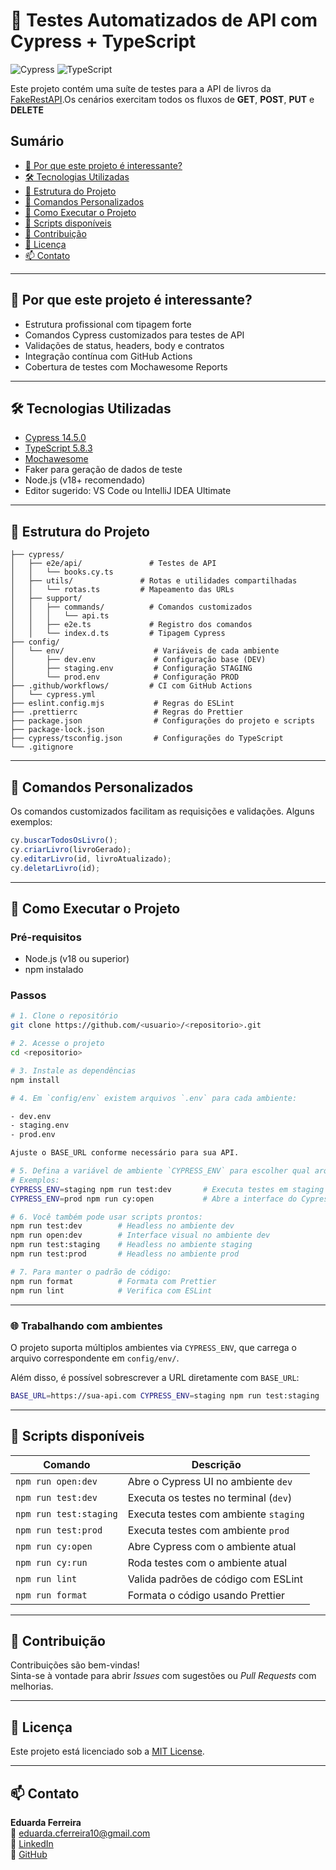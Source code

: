 # 🚀 Testes Automatizados de API com Cypress + TypeScript

![Cypress](https://img.shields.io/badge/Cypress-14.5.0-brightgreen?style=flat-square)
![TypeScript](https://img.shields.io/badge/TypeScript-5.8-blue?style=flat-square)

Este projeto contém uma suíte de testes para a API de livros
da [FakeRestAPI](https://fakerestapi.azurewebsites.net).Os cenários exercitam todos os fluxos de **GET**, **POST**, **PUT** e **DELETE**

## Sumário

- [📌 Por que este projeto é interessante?](#-por-que-este-projeto-é-interessante)
- [🛠️ Tecnologias Utilizadas](#-tecnologias-utilizadas)
- [📂 Estrutura do Projeto](#-estrutura-do-projeto)
- [🧩 Comandos Personalizados](#-comandos-personalizados)
- [🎯 Como Executar o Projeto](#-como-executar-o-projeto)
- [📜 Scripts disponíveis](#-scripts-disponíveis)
- [🤝 Contribuição](#-contribuição)
- [📄 Licença](#-licença)
- [📫 Contato](#-contato)

---

## 📌 Por que este projeto é interessante?

- Estrutura profissional com tipagem forte
- Comandos Cypress customizados para testes de API
- Validações de status, headers, body e contratos
- Integração contínua com GitHub Actions
- Cobertura de testes com Mochawesome Reports

---

## 🛠️ Tecnologias Utilizadas

- [Cypress 14.5.0](https://www.cypress.io/)
- [TypeScript 5.8.3](https://www.typescriptlang.org/)
- [Mochawesome](https://github.com/adamgruber/mochawesome)
- Faker para geração de dados de teste
- Node.js (v18+ recomendado)
- Editor sugerido: VS Code ou IntelliJ IDEA Ultimate

---

## 📂 Estrutura do Projeto
```plaintext
├── cypress/
│   ├── e2e/api/               # Testes de API
│   │   └── books.cy.ts
│   ├── utils/               # Rotas e utilidades compartilhadas
│   │   └── rotas.ts         # Mapeamento das URLs
│   ├── support/
│   │   ├── commands/          # Comandos customizados
│   │   │   └── api.ts
│   │   ├── e2e.ts             # Registro dos comandos
│   │   └── index.d.ts         # Tipagem Cypress
├── config/
│   └── env/                    # Variáveis de cada ambiente
│       ├── dev.env             # Configuração base (DEV)
│       ├── staging.env         # Configuração STAGING
│       └── prod.env            # Configuração PROD
├── .github/workflows/         # CI com GitHub Actions
│   └── cypress.yml
├── eslint.config.mjs           # Regras do ESLint
├── .prettierrc                 # Regras do Prettier
├── package.json                # Configurações do projeto e scripts
├── package-lock.json
├── cypress/tsconfig.json       # Configurações do TypeScript
└── .gitignore
```

---

## 🧩 Comandos Personalizados

Os comandos customizados facilitam as requisições e validações. Alguns exemplos:

```ts
cy.buscarTodosOsLivro();
cy.criarLivro(livroGerado);
cy.editarLivro(id, livroAtualizado);
cy.deletarLivro(id);
```

---

## 🎯 Como Executar o Projeto

### Pré-requisitos

- Node.js (v18 ou superior)
- npm instalado

### Passos

```bash
# 1. Clone o repositório
git clone https://github.com/<usuario>/<repositorio>.git

# 2. Acesse o projeto
cd <repositorio>

# 3. Instale as dependências
npm install

# 4. Em `config/env` existem arquivos `.env` para cada ambiente:

- dev.env
- staging.env
- prod.env

Ajuste o BASE_URL conforme necessário para sua API.

# 5. Defina a variável de ambiente `CYPRESS_ENV` para escolher qual arquivo será carregado.
# Exemplos:
CYPRESS_ENV=staging npm run test:dev       # Executa testes em staging no terminal
CYPRESS_ENV=prod npm run cy:open           # Abre a interface do Cypress no ambiente prod

# 6. Você também pode usar scripts prontos:
npm run test:dev        # Headless no ambiente dev
npm run open:dev        # Interface visual no ambiente dev
npm run test:staging    # Headless no ambiente staging
npm run test:prod       # Headless no ambiente prod

# 7. Para manter o padrão de código:
npm run format          # Formata com Prettier
npm run lint            # Verifica com ESLint
```

---

### 🌐 Trabalhando com ambientes

O projeto suporta múltiplos ambientes via `CYPRESS_ENV`, que carrega o arquivo correspondente em `config/env/`.

Além disso, é possível sobrescrever a URL diretamente com `BASE_URL`:
```bash
BASE_URL=https://sua-api.com CYPRESS_ENV=staging npm run test:staging
```
---

## 📜 Scripts disponíveis


| Comando                 | Descrição                                     |
|-------------------------|-----------------------------------------------|
| `npm run open:dev`      | Abre o Cypress UI no ambiente `dev`           |
| `npm run test:dev`      | Executa os testes no terminal (`dev`)         |
| `npm run test:staging`  | Executa testes com ambiente `staging`         |
| `npm run test:prod`     | Executa testes com ambiente `prod`            |
| `npm run cy:open`       | Abre Cypress com o ambiente atual             |
| `npm run cy:run`        | Roda testes com o ambiente atual              |
| `npm run lint`          | Valida padrões de código com ESLint           |
| `npm run format`        | Formata o código usando Prettier              |

---
## 🤝 Contribuição

Contribuições são bem-vindas!  
Sinta-se à vontade para abrir *Issues* com sugestões ou *Pull Requests* com melhorias.

---

## 📄 Licença

Este projeto está licenciado sob a [MIT License](LICENSE).

---
## 📫 Contato

**Eduarda Ferreira**  
📧 eduarda.cferreira10@gmail.com  
🔗 [LinkedIn](https://www.linkedin.com/in/eduarda-ferreira/)  
🐙 [GitHub](https://github.com/eduardacf)
